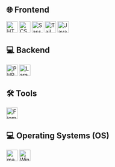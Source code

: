 ## 🌐 Frontend
<p>
  <img src="https://img.shields.io/badge/HTML5-E34F26?logo=html5&logoColor=white" alt="HTML5" height="30" style="border-radius: 0;"/>
  <img src="https://img.shields.io/badge/CSS3-1572B6?logo=css3&logoColor=white" alt="CSS3" height="30" style="border-radius: 0;"/>
  <img src="https://img.shields.io/badge/Sass-CC6699?logo=sass&logoColor=white" alt="Sass" height="30" style="border-radius: 0;"/>
  <img src="https://img.shields.io/badge/TailwindCSS-38B2AC?logo=tailwind-css&logoColor=white" alt="TailwindCSS" height="30" style="border-radius: 0;"/>
  <img src="https://img.shields.io/badge/JavaScript-F7DF1E?logo=javascript&logoColor=black" alt="JavaScript" height="30" style="border-radius: 0;"/>
</p>

## 💻 Backend
<p>
  <img src="https://img.shields.io/badge/PHP-777BB4?logo=php&logoColor=white" alt="PHP" height="30" style="border-radius: 0;"/>
  <img src="https://img.shields.io/badge/Laravel-FF2D20?logo=laravel&logoColor=white" alt="Laravel" height="30" style="border-radius: 0;"/>
</p>

## 🛠️ Tools
<p>
  <img src="https://img.shields.io/badge/Figma-F24E1E?logo=figma&logoColor=white" alt="Figma" height="30" style="border-radius: 0;"/>
</p>

## 💻 Operating Systems (OS)
<p>
  <img src="https://img.shields.io/badge/macOS-000000?logo=apple&logoColor=white" alt="macOS" height="30" style="border-radius: 0;"/>
  <img src="https://img.shields.io/badge/Windows-0078D6?logo=windows&logoColor=white" alt="Windows" height="30" style="border-radius: 0;"/>
</p>
